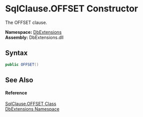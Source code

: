 SqlClause.OFFSET Constructor
============================
The OFFSET clause.
  
**Namespace:** [DbExtensions][1]  
**Assembly:** DbExtensions.dll

Syntax
------

```csharp
public OFFSET()
```


See Also
--------

#### Reference
[SqlClause.OFFSET Class][2]  
[DbExtensions Namespace][1]  

[1]: ../README.md
[2]: README.md